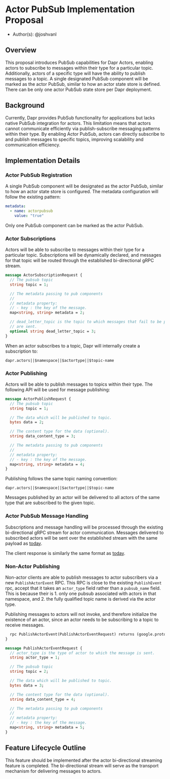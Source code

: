 # Actor PubSub Implementation Proposal

- Author(s): @joshvanl

## Overview

This proposal introduces PubSub capabilities for Dapr Actors, enabling actors to subscribe to messages within their type for a particular topic.
Additionally, actors of a specific type will have the ability to publish messages to a topic.
A single designated PubSub component will be marked as the actor PubSub, similar to how an actor state store is defined.
There can be only one actor PubSub state store per Dapr deployment.

## Background

Currently, Dapr provides PubSub functionality for applications but lacks native PubSub integration for actors.
This limitation means that actors cannot communicate efficiently via publish-subscribe messaging patterns within their type.
By enabling Actor PubSub, actors can directly subscribe to and publish messages to specific topics, improving scalability and communication efficiency.

## Implementation Details

### Actor PubSub Registration

A single PubSub component will be designated as the actor PubSub, similar to how an actor state store is configured.
The metadata configuration will follow the existing pattern:

```yaml
metadata:
  - name: actorpubsub
    value: "true"
```

Only one PubSub component can be marked as the actor PubSub.

### Actor Subscriptions

Actors will be able to subscribe to messages within their type for a particular topic.
Subscriptions will be dynamically declared, and messages for that topic will be routed through the established bi-directional gRPC stream.

```proto
message ActorSubscriptionRequest {
  // The pubsub topic
  string topic = 1;

  // The metadata passing to pub components
  //
  // metadata property:
  // - key : the key of the message.
  map<string, string> metadata = 2;

  // dead_letter_topic is the topic to which messages that fail to be processed
  // are sent.
  optional string dead_letter_topic = 3;
}
```

When an actor subscribes to a topic, Dapr will internally create a subscription to:

```
dapr.actors||$namespace||$actortype||$topic-name
```

### Actor Publishing

Actors will be able to publish messages to topics within their type.
The following API will be used for message publishing:

```proto
message ActorPublishRequest {
  // The pubsub topic
  string topic = 1;

  // The data which will be published to topic.
  bytes data = 2;

  // The content type for the data (optional).
  string data_content_type = 3;

  // The metadata passing to pub components
  //
  // metadata property:
  // - key : the key of the message.
  map<string, string> metadata = 4;
}
```

Publishing follows the same topic naming convention:

```
dapr.actors||$namespace||$actortype||$topic-name
```

Messages published by an actor will be delivered to all actors of the same type that are subscribed to the given topic.

### Actor PubSub Message Handling

Subscriptions and message handling will be processed through the existing bi-directional gRPC stream for actor communication.
Messages delivered to subscribed actors will be sent over the established stream with the same payload as [today](https://github.com/dapr/dapr/blob/8cefe6a312867d8517a750d2dc300e10821bdf3a/dapr/proto/runtime/v1/appcallback.proto#L96).

The client response is similarly the same format as [today](https://github.com/dapr/dapr/blob/8cefe6a312867d8517a750d2dc300e10821bdf3a/dapr/proto/runtime/v1/appcallback.proto#L136).

### Non-Actor Publishing

Non-actor clients are able to publish messages to actor subscribers via a new `PublishActorEvent` RPC.
This RPC is close to the existing `PublishEvent` rpc, accept that it takes an `actor_type` field rather than a `pubsub_name` field.
This is because their is 1. only one pubsub associated with actors in that namespace, and 2. the fully qualified topic name is derived via the actor type.

Publishing messages to actors will not invoke, and therefore initialize the existence of an actor, since an actor needs to be subscribing to a topic to receive messages.

```proto
  rpc PublishActorEvent(PublishActorEventRequest) returns (google.protobuf.Empty) {}
}

message PublishActorEventRequest {
  // actor_type is the type of actor to which the message is sent.
  string actor_type = 1;

  // The pubsub topic
  string topic = 2;

  // The data which will be published to topic.
  bytes data = 3;

  // The content type for the data (optional).
  string data_content_type = 4;

  // The metadata passing to pub components
  //
  // metadata property:
  // - key : the key of the message.
  map<string, string> metadata = 5;
}
```

## Feature Lifecycle Outline

This feature should be implemented after the actor bi-directional streaming feature is completed.
The bi-directional stream will serve as the transport mechanism for delivering messages to actors.
